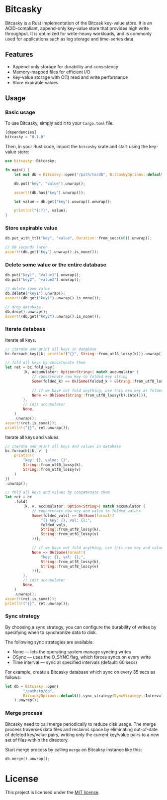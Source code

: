# Bitcasky

Bitcasky is a Rust implementation of the Bitcask key-value store. It is an ACID-compliant, append-only key-value store that provides high write throughput. It is optimized for write-heavy workloads, and is commonly used for applications such as log storage and time-series data.

## Features

- Append-only storage for durability and consistency
- Memory-mapped files for efficient I/O
- Key-value storage with O(1) read and write performance
- Store expirable values

## Usage

### Basic usage

To use Bitcasky, simply add it to your `Cargo.toml` file:

```rust
[dependencies]
bitcasky = "0.1.0"
```

Then, in your Rust code, import the `bitcasky` crate and start using the key-value store:

```rust
use bitcasky::Bitcasky;

fn main() {
    let mut db = Bitcasky::open("/path/to/db", BitcaskyOptions::default()).unwrap()

    db.put("key", "value").unwrap();

    assert!(db.has("key").unwrap());

    let value = db.get("key").unwrap().unwrap();

    println!("{:?}", value);
}
```

### Store expirable value

```rust
db.put_with_ttl("key", "value", Duration::from_secs(60)).unwrap();

// 60 seconds later
assert!(db.get("key").unwrap().is_none());
```

### Delete some value or the entire database

```rust
db.put("key1", "value1").unwrap();
db.put("key2", "value2").unwrap();

// delete some value
db.delete("key1").unwrap();
assert!(db.get("key1").unwrap().is_none());

// drop database
db.drop().unwrap();
assert!(db.get("key2").unwrap().is_none());
```

### Iterate database

Iterate all keys.

```rust
// iterate and print all keys in database
bc.foreach_key(|k| println!("{}", String::from_utf8_lossy(k))).unwrap();

// fold all keys by concatenate them
let ret = bc.fold_key(
        |k, accumulator: Option<String>| match accumulator {
            // concatenate new key to folded key string
            Some(folded_k) => Ok(Some(folded_k + &String::from_utf8_lossy(k))),
            
            // if we have not fold anything, use this new key as folded key
            None => Ok(Some(String::from_utf8_lossy(k).into())),
        },
        // init accumulator
        None,
    )
    .unwrap();
assert!(ret.is_some());
println!("{}", ret.unwrap());
```

Iterate all keys and values.

```rust
// iterate and print all keys and values in database
bc.foreach(|k, v| {
    println!(
        "key: {}, value: {}",
        String::from_utf8_lossy(k),
        String::from_utf8_lossy(v)
    )
})
.unwrap();

// fold all keys and values by concatenate them
let ret = bc
    .fold(
        |k, v, accumulator: Option<String>| match accumulator {
            // concatenate new key and value to folded values
            Some(folded_vals) => Ok(Some(format!(
                "{} key: {}, val: {};",
                folded_vals,
                String::from_utf8_lossy(k),
                String::from_utf8_lossy(v)
            ))),

            // if we have not fold anything, use this new key and value as folded values
            None => Ok(Some(format!(
                "key: {}, val: {};",
                String::from_utf8_lossy(k),
                String::from_utf8_lossy(v)
            ))),
        },
        // init accumulator
        None,
    )
    .unwrap();
assert!(ret.is_some());
println!("{}", ret.unwrap());
```

### Sync strategy

By choosing a sync strategy, you can configure the durability of writes by specifying when to synchronize data to disk.

The following sync strategies are available:

* None — lets the operating system manage syncing writes
* OSync — uses the O_SYNC flag, which forces syncs on every write
* Time interval — sync at specified intervals (default: 60 secs)

For example, create a Bitcasky database which sync on every 35 secs as follows:

```rust
let db = Bitcasky::open(
        "/path/to/db", 
        BitcaskyOptions::default().sync_strategy(SyncStrategy::Interval(Duration::from_secs(35)))
    ).unwrap();
```

### Merge process

Bitcasky need to call merge periodically to reduce disk usage. The merge process traverses data files and reclaims space by eliminating out-of-date of deleted key/value pairs, writing only the current key/value pairs to a new set of files within the directory.

Start merge process by calling `merge` on Bitcaksy instance like this:

```rust
db.merge().unwrap();
```

# License

This project is licensed under the [MIT license].

[MIT license]: https://github.com/ylgrgyq/bitcasky/blob/master/LICENSE